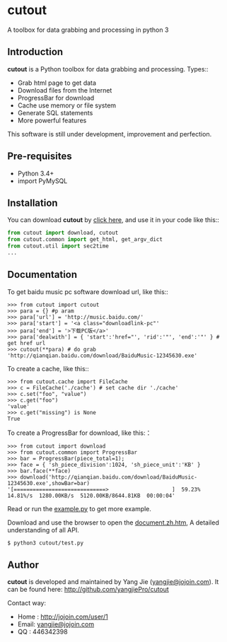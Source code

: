 cutout
======

A toolbox for data grabbing and processing in python 3



Introduction
------------

**cutout** is a Python toolbox for data grabbing and processing. Types::

* Grab html page to get data
* Download files from the Internet
* ProgressBar for download
* Cache use memory or file system
* Generate SQL statements
* More powerful features

This software is still under development, improvement and perfection.



Pre-requisites
--------------

 * Python 3.4+ 
 * import PyMySQL
 


Installation
------------

You can download **cutout** by [click here](https://github.com/yangjiePro/cutout/archive/master.zip), and use it in your code like this::

```python
from cutout import download, cutout
from cutout.common import get_html, get_argv_dict
from cutout.util import sec2time
...
```

Documentation
-------------

To get baidu music pc software download url, like this::

    >>> from cutout import cutout
    >>> para = {} #p aram
    >>> para['url'] = 'http://music.baidu.com/'
    >>> para['start'] = '<a class="downloadlink-pc"'
    >>> para['end'] = '>下载PC版</a>'
    >>> para['dealwith'] = { 'start':'href="', 'rid':'"', 'end':'"' } # get href url
    >>> cutout(**para) # do grab
    'http://qianqian.baidu.com/download/BaiduMusic-12345630.exe'

To create a cache, like this::

    >>> from cutout.cache import FileCache
    >>> c = FileCache('./cache') # set cache dir './cache'
    >>> c.set("foo", "value")
    >>> c.get("foo")
    'value'
    >>> c.get("missing") is None
    True

To create a ProgressBar for download, like this:：

    >>> from cutout import download
    >>> from cutout.common import ProgressBar
    >>> bar = ProgressBar(piece_total=1);
    >>> face = { 'sh_piece_division':1024, 'sh_piece_unit':'KB' }
    >>> bar.face(**face)
    >>> download('http://qianqian.baidu.com/download/BaiduMusic-12345630.exe',showBar=bar)
    '[=============================>                    ]  59.23%  14.81%/s  1280.00KB/s  5120.00KB/8644.81KB  00:00:04'

Read or run the [example.py](https://github.com/yangjiePro/cutout/blob/master/example.py) to get more example. 

Download and use the browser to open the [document.zh.htm](https://github.com/yangjiePro/cutout/blob/master/ocument.zh.htm), A detailed understanding of all API. 

```bash
$ python3 cutout/test.py
```

Author
------

**cutout** is developed and maintained by Yang Jie (yangjie@jojoin.com).
It can be found here: http://github.com/yangjiePro/cutout

Contact way:

* Home : http://jojoin.com/user/1
* Email: yangjie@jojoin.com
* QQ   : 446342398
